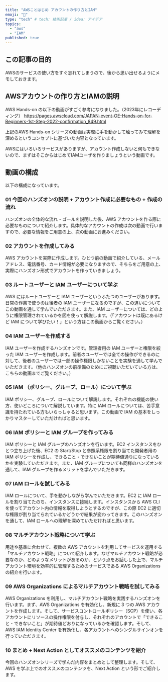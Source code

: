 ```yaml
---
title: "AWSことはじめ アカウントの作り方とIAM"
emoji: "📑"
type: "tech" # tech: 技術記事 / idea: アイデア
topics: 
  - "aws"
  - "IAM"
published: true
---
```

## この記事の目的

AWSのサービスの使い方をすぐ忘れてしまうので、後から思い出せるようにメモしておきます。

## AWSアカウントの作り方とIAMの説明

AWS Hands-on の以下の動画がすごく参考になりました。（2023年にレコーディング）
https://pages.awscloud.com/JAPAN-event-OE-Hands-on-for-Beginners-1st-Step-2022-confirmation_849.html

上記のAWS Hands-on シリーズの動画は実際に手を動かして触ってみて理解を深めるというコンセプトに基づいた内容となっています。

AWSにはいろいろサービスがありますが、アカウント作成しないと何もできないので、まずはそこからはじめてIAMユーザを作りましょうという動画です。

## 動画の構成

以下の構成になっています。

### 01 今回のハンズオンの説明 + アカウント作成に必要なもの + 作成の流れ
ハンズオンの全体的な流れ・ゴールを説明した後、AWS アカウントを作る際に必要なものについて紹介します。具体的なアカウントの作成は次の動画で行いますので、必要な情報をご用意の上、次の動画にお進みください。

### 02 アカウントを作成してみる
AWS アカウントを実際に作成します。ひとつ前の動画で紹介している、メールアドレス、電話番号、カード情報が必要になりますので、そちらをご用意の上、実際にハンズオン形式でアカウントを作っていきましょう。

### 03 ルートユーザーと IAM ユーザーについて学ぶ
AWS にはルートユーザーと IAM ユーザーというふたつのユーザーがあります。日常の作業で使うのは後者の IAM ユーザーになるのですが、この違いについてこの動画を通して学んでいただきます。また、IAM ユーザーについては、どのように権限管理されているかを図を使って解説します。（「アカウントは既にあるけど IAM について学びたい！」という方はこの動画からご覧ください。）

### 04 IAM ユーザーを作成する
IAM ユーザーを作成するハンズオンです。管理者用の IAM ユーザーと権限を絞った IAM ユーザーを作成します。前者のユーザーでは全ての操作ができるのに対して、後者のユーザーでは一部の操作権限しかないことを実験を通して学んでいただきます。（他のハンズオンの前準備のためにご視聴いただいている方は、こちらの動画までご覧ください。）

### 05 IAM （ポリシー、グループ、ロール）について学ぶ
IAM ポリシー、グループ、ロールについて解説します。それぞれの機能の使い方、使いどころについて解説しています。特に IAM ロールについては、苦手意識を持たれている方もいらっしゃると思います。この動画で IAM の基本をしっかりマスターしていただければと思います。

### 06 IAM ポリシーと IAM グループを作ってみる
IAM ポリシーと IAM グループのハンズオンを行います。EC2 インスタンスをひとつ立ち上げた後、EC2 の Start/Stop と参照系権限を割り当てた開発者用の IAM ポリシーを作成し、できること・できないことが期待値通りになっているかを実験していただきます。また、IAM グループについても同様のハンズオンを通して、IAM グループを作るメリットを学んでいただきます。

### 07 IAM ロールを試してみる
IAM ロールについて、手を動かしながら学んでいただきます。EC2 に IAM ロールを割り当てたのち、インスタンスに接続します。インスタンスから AWS CLI を使ってアカウント内の情報を取得しようとするのですが、この際 EC2 に適切な権限が割り当てられているかどうかで結果が変わってきます。このハンズオンを通して、IAM ロールへの理解を深めていただければと思います。

### 08 マルチアカウント戦略について学ぶ
用途や基準に合わせて、複数の AWS アカウントを利用してサービスを運用する「マルチアカウント戦略」について紹介します。なぜマルチアカウント戦略が必要なのか、どのようなメリットがあるのか、という点をお話しした上で、マルチアカウント環境を効率的に管理するためのサービスである AWS Organizations の紹介を行います。

### 09 AWS Organizations によるマルチアカウント戦略を試してみる
AWS Organizations を利用し、マルチアカウント戦略を実践するハンズオンを行います。まず、AWS Organizations を有効化し、新規に 3 つの AWS アカウントを作成します。そして、サービスコントロールポリシー（SCP）を使い、各アカウントにリソースの操作権限を付与し、それぞれのアカウントで「できること・できないこと」が期待値どおりになっているかを確認します。そして、 AWS IAM Identity Center を有効化し、各アカウントへのシングルサインオンを行っていただきます。

### 10 まとめ + Next Action としてオススメのコンテンツを紹介
今回のハンズオンシリーズで学んだ内容をまとめとして整理します。そして、AWS を学ぶ上でのオススメのコンテンツを、Next Action という形でご紹介します。
